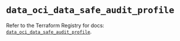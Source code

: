 # `data_oci_data_safe_audit_profile`

Refer to the Terraform Registry for docs: [`data_oci_data_safe_audit_profile`](https://registry.terraform.io/providers/oracle/oci/7.19.0/docs/data-sources/data_safe_audit_profile).
